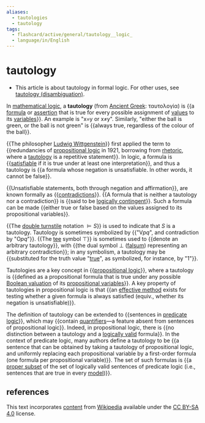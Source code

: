 ```yaml
---
aliases:
  - tautologies
  - tautology 
tags:
  - flashcard/active/general/tautology__logic_
  - language/in/English
---
```


# tautology

- This article is about tautology in formal logic. For other uses, see [tautology (disambiguation)](tautology.md).

In [mathematical logic](mathematical%20logic.md), a __tautology__ (from [Ancient Greek](Ancient%20Greek.md): ταυτολογία) is {{a [formula](well-formed%20formula.md) or [assertion](judgment%20(mathematical%20logic).md) that is true for every possible assignment of [values](truth%20value.md) to its [variables](propositional%20variable.md)}}. An example is "x=y or x≠y". Similarly, "either the ball is green, or the ball is not green" is {{always true, regardless of the colour of the ball}}. <!--SR:!2024-11-08,43,290!2024-10-25,32,290-->

{{The philosopher [Ludwig Wittgenstein](Ludwig%20Wittgenstein.md)}} first applied the term to {{redundancies of [propositional logic](propositional%20calculus.md) in 1921, borrowing from [rhetoric](rhetoric.md), where a [tautology](tautology%20(language).md) is a repetitive statement}}. In logic, a formula is {{[satisfiable](satisfiability.md) if it is true under at least one interpretation}}, and thus a tautology is {{a formula whose negation is unsatisfiable. In other words, it cannot be false}}. <!--SR:!2024-10-26,33,290!2024-10-28,36,270!2025-01-10,85,290!2024-12-12,72,310-->

{{Unsatisfiable statements, both through negation and affirmation}}, are known formally as {{[contradictions](contradiction.md)}}. {{A formula that is neither a tautology nor a contradiction}} is {{said to be [logically contingent](contingency%20(philosophy).md)}}. Such a formula can be made {{either true or false based on the values assigned to its propositional variables}}. <!--SR:!2025-02-12,112,290!2024-11-23,56,310!2024-11-22,56,310!2024-11-24,57,310!2024-11-09,44,290-->

{{The [double turnstile](double%20turnstile.md) notation $\vDash S$}} is used to indicate that _S_ is a tautology. Tautology is sometimes symbolized by {{"V<!-- markdown separator -->_pq_", and contradiction by "O<!-- markdown separator -->_pq_"}}. {{The [tee](tee%20(symbol).md) symbol $\top$}} is sometimes used to {{denote an arbitrary tautology}}, with {{the dual symbol $\bot$ ([falsum](up%20tack.md)) representing an arbitrary contradiction}}; in any symbolism, a tautology may be {{substituted for the truth value "[true](logical%20truth.md)", as symbolized, for instance, by "1"}}. <!--SR:!2024-11-05,42,290!2025-03-01,128,310!2024-11-30,61,310!2024-11-05,41,290!2024-11-29,60,310!2024-12-02,63,310-->

Tautologies are a key concept in {{[propositional logic](propositional%20calculus.md)}}, where a tautology is {{defined as a propositional formula that is true under any possible [Boolean valuation](interpretation%20(logic).md#interpretations%20for%20propositional%20logic) of its [propositional variables](propositional%20variable.md)}}. A key property of tautologies in propositional logic is that {{an [effective method](effective%20method.md) exists for testing whether a given formula is always satisfied (equiv., whether its negation is unsatisfiable)}}. <!--SR:!2024-12-01,62,310!2024-10-29,35,290!2024-11-22,56,310-->

The definition of tautology can be extended to {{sentences in [predicate logic](first-order%20logic.md)}}, which may {{contain [quantifiers](quantifier%20(logic).md)—a feature absent from sentences of propositional logic}}. Indeed, in propositional logic, there is {{no distinction between a tautology and a [logically valid](validity%20(logic).md) formula}}. In the context of predicate logic, many authors define a tautology to be {{a sentence that can be obtained by taking a tautology of propositional logic, and uniformly replacing each propositional variable by a first-order formula (one formula per propositional variable)}}. The set of such formulas is {{a [proper subset](subset.md) of the set of logically valid sentences of predicate logic (i.e., sentences that are true in every [model](structure%20(mathematical%20logic).md))}}. <!--SR:!2024-11-07,40,290!2024-11-08,42,290!2024-12-13,73,310!2024-12-15,59,250!2024-11-19,48,270-->

## references

This text incorporates [content](https://en.wikipedia.org/wiki/tautology_(logic)) from [Wikipedia](Wikipedia.md) available under the [CC BY-SA 4.0](https://creativecommons.org/licenses/by-sa/4.0/) license.
